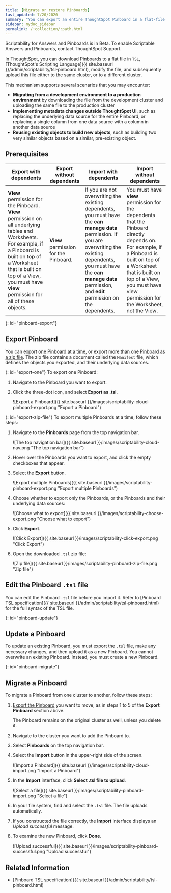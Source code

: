 ```yaml
---
title: [Migrate or restore Pinboards]
last_updated: 7/20/2020
summary: "You can export an entire ThoughtSpot Pinboard in a flat-file format. After optional modification, you can migrate it to a different cluster, or restore it to the same cluster."
sidebar: mydoc_sidebar
permalink: /:collection/:path.html
---
```

Scriptability for Answers and Pinboards is in <span class="label label-beta">Beta</span>. To enable Scriptable Answers and Pinboards, contact ThoughtSpot Support.

In ThoughtSpot, you can download Pinboards to a flat file in `TSL`, [ThoughtSpot's Scripting Language]({{ site.baseurl }}/admin/scriptability/tsl-pinboard.html), modify the file, and subsequently upload this file either to the same cluster, or to a different cluster.

This mechanism supports several scenarios that you may encounter:

- <strong>Migrating from a development environment to a production environment</strong> by downloading the file from the development cluster and uploading the same file to the production cluster
- <strong>Implementing metadata changes outside ThoughtSpot UI</strong>, such as replacing the underlying data source for the entire Pinboard, or replacing a single column from one data source with a column in another data source
- **Reusing existing objects to build new objects**, such as building two very similar objects based on a similar, pre-existing object.


## Prerequisites

| Export with dependents | Export without dependents | Import with dependents | Import without dependents |
| --- | --- | --- | --- |
| **View** permission for the Pinboard. **View** permission on all underlying tables and Worksheets. For example, if a Pinboard is built on top of a Worksheet that is built on top of a View, you must have **view** permission for all of these objects. | **View** permission for the Pinboard. | If you are not overwriting the existing dependents, you must have the **can manage data** permission. If you are overwriting the existing dependents, you must have the **can manage data** permission, and **edit** permission on the dependents. | You must have **view** permission for the dependents that the Pinboard directly depends on. For example, if a Pinboard is built on top of a Worksheet that is built on top of a View, you must have view permission for the Worksheet, not the View. |

{: id="pinboard-export"}
## Export Pinboard
You can export [one Pinboard at a time](#export-one), or export [more than one Pinboard as a zip file](#export-zip-file). The zip file contains a document called the `Manifest` file, which defines the objects you exported, and their underlying data sources.

{: id="export-one"}
To export one Pinboard:

1. Navigate to the Pinboard you want to export.

2. Click the three-dot icon, and select **Export as .tsl**.

    ![Export a Pinboard]({{ site.baseurl }}/images/scriptability-cloud-pinboard-export.png "Export a Pinboard")

{: id="export-zip-file"}
To export multiple Pinboards at a time, follow these steps:

1. Navigate to the **Pinboards** page from the top navigation bar.

    ![The top navigation bar]({{ site.baseurl }}/images/scriptability-cloud-nav.png "The top navigation bar")

2. Hover over the Pinboards you want to export, and click the empty checkboxes that appear.

3. Select the **Export** button.

    ![Export multiple Pinboards]({{ site.baseurl }}/images/scriptability-pinboard-export.png "Export multiple Pinboards")

4. Choose whether to export only the Pinboards, or the Pinboards and their underlying data sources:

    ![Choose what to export]({{ site.baseurl }}/images/scriptability-choose-export.png "Choose what to export")

5. Click **Export**.

    ![Click Export]({{ site.baseurl }}/images/scriptability-click-export.png "Click Export")

4. Open the downloaded `.tsl` zip file:

    ![Zip file]({{ site.baseurl }}/images/scriptability-pinboard-zip-file.png "Zip file")

## Edit the Pinboard `.tsl` file
You can edit the Pinboard `.tsl` file before you import it. Refer to [Pinboard TSL specification]({{ site.baseurl }}/admin/scriptability/tsl-pinboard.html) for the full syntax of the TSL file.

{: id="pinboard-update"}
## Update a Pinboard
To update an existing Pinboard, you must export the `.tsl` file, make any necessary changes, and then upload it as a new Pinboard. You cannot overwrite an existing Pinboard. Instead, you must create a new Pinboard.

{: id="pinboard-migrate"}
## Migrate a Pinboard
To migrate a Pinboard from one cluster to another, follow these steps:

1. [Export the Pinboard](#pinboard-export) you want to move, as in steps 1 to 5 of the **Export Pinboard** section above.

    The Pinboard remains on the original cluster as well, unless you delete it.

2. Navigate to the cluster you want to add the Pinboard to.

3. Select **Pinboards** on the top navigation bar.

4. Select the **Import** button in the upper-right side of the screen.   

    ![Import a Pinboard]({{ site.baseurl }}/images/scriptability-cloud-import.png "Import a Pinboard")

6. In the **Import** interface, click **Select .tsl file to upload**.

    ![Select a file]({{ site.baseurl }}/images/scriptability-pinboard-import.png "Select a file")

6. In your file system, find and select the `.tsl` file. The file uploads automatically.

8. If you constructed the file correctly, the **Import** interface displays an *Upload successful* message.

9. To examine the new Pinboard, click **Done**.

   ![Upload successful]({{ site.baseurl }}/images/scriptability-pinboard-successful.png "Upload successful")

## Related Information
- [Pinboard TSL specification]({{ site.baseurl }}/admin/scriptability/tsl-pinboard.html)
